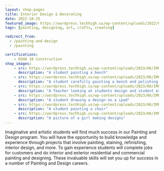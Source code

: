 ```yaml
---
layout: shop-pages
title: Interior Design & Decorating
date: 2022-10-25
featured_image: https://wordpress.techhigh.us/wp-content/uploads/2022/04/rhondak-native-florida-folk-artist-_Yc7OtfFn-0-unsplash-1.jpg
tags: [painting, designing, art, crafts, creating]

redirect_from:
  - /painting-and-design
  - /painting

certifications: 
    - OSHA 10 Construction
shop_images:
    - src: https://wordpress.techhigh.us/wp-content/uploads/2023/06/IMG_6814.JPG.jpg
      description: "A student painting a bench"
    - src: https://wordpress.techhigh.us/wp-content/uploads/2023/06/IMG_6798.JPG.jpg
      description: "A student carefully painting a bench and polishing it up"
    - src: https://wordpress.techhigh.us/wp-content/uploads/2023/06/IMG_6769.JPG.jpg
      description: "A Teacher looking at students design and student explaining the design"
    - src: https://wordpress.techhigh.us/wp-content/uploads/2023/06/IMG_6751.JPG.jpg
      description: "A student drawing a design on a ipad"
    - src: https://wordpress.techhigh.us/wp-content/uploads/2023/06/IMG_5523.JPG.jpg
      description: "A student painting a chair"
    - src: https://wordpress.techhigh.us/wp-content/uploads/2023/06/IMG_6753.JPG.jpg
      description: "A picture of a girl making designs"
---
```


Imaginative and artistic students will find much success in our Painting and Design program. You will have the opportunity to build knowledge and experience through projects that involve painting, staining, refinishing, interior design, and more. To gain experience students will complete jobs for customers and do interior and exterior residential and commercial painting and designing. These invaluable skills will set you up for success in a number of Painting and Design careers.

